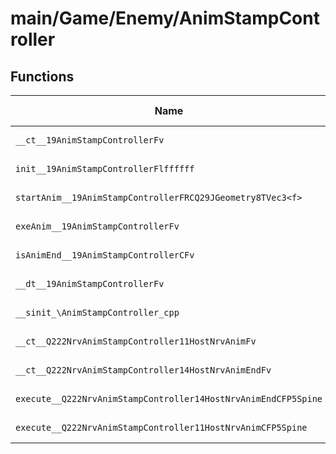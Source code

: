 # main/Game/Enemy/AnimStampController

## Functions

| Name | Address | Match % |
|------|---------|---------|
| `__ct__19AnimStampControllerFv` | `0x800CC370` | :x: (0.0%) |
| `init__19AnimStampControllerFlffffff` | `0x800CC3EC` | :x: (0.0%) |
| `startAnim__19AnimStampControllerFRCQ29JGeometry8TVec3<f>` | `0x800CC444` | :x: (0.0%) |
| `exeAnim__19AnimStampControllerFv` | `0x800CC494` | :x: (0.0%) |
| `isAnimEnd__19AnimStampControllerCFv` | `0x800CC5E4` | :x: (0.0%) |
| `__dt__19AnimStampControllerFv` | `0x800CC5EC` | :x: (0.0%) |
| `__sinit_\AnimStampController_cpp` | `0x800CC644` | :x: (0.0%) |
| `__ct__Q222NrvAnimStampController11HostNrvAnimFv` | `0x800CC670` | :x: (0.0%) |
| `__ct__Q222NrvAnimStampController14HostNrvAnimEndFv` | `0x800CC680` | :x: (0.0%) |
| `execute__Q222NrvAnimStampController14HostNrvAnimEndCFP5Spine` | `0x800CC690` | :x: (0.0%) |
| `execute__Q222NrvAnimStampController11HostNrvAnimCFP5Spine` | `0x800CC694` | :x: (0.0%) |